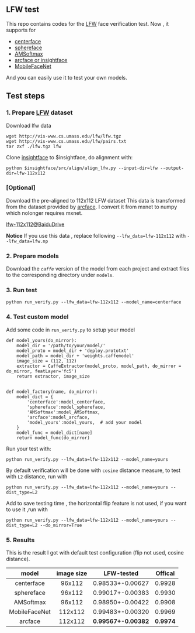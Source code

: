 ## LFW test

This repo contains codes for  the [LFW](http://vis-www.cs.umass.edu/lfw/) face verification test.
Now , it supports for 
- [centerface](https://github.com/ydwen/caffe-face)
- [sphereface](https://github.com/wy1iu/sphereface)
- [AMSoftmax](https://github.com/happynear/AMSoftmax) 
- [arcface or insightface](https://github.com/deepinsight/insightface)
- [MobileFaceNet](https://github.com/zuoqing1988/ZQCNN/wiki/Model-Zoo-for-Face-Recognition)

And you can easily use it to test your own models.

## Test steps

### 1. Prepare [LFW](http://vis-www.cs.umass.edu/lfw/)  dataset 
Download lfw data

```shell
wget http://vis-www.cs.umass.edu/lfw/lfw.tgz
wget http://vis-www.cs.umass.edu/lfw/pairs.txt
tar zxf ./lfw.tgz lfw
```

Clone  [insightface](https://github.com/deepinsight/insightface) to $insightface, do alignment with:

```shell
python $insightface/src/align/align_lfw.py --input-dir=lfw --output-dir=lfw-112x112
```

### [Optional]
Download the pre-aligned to 112x112 LFW dataset
This data is transformed from the dataset provided by [arcface](https://github.com/deepinsight/insightface). I convert it from mxnet to numpy which nolonger requires mxnet.

[lfw-112x112@BaiduDrive](https://pan.baidu.com/s/1uCOedn21j9ZDcm-7yYuhYA)

**Notice** If you use this data , replace following `--lfw_data=lfw-112x112`  with  `--lfw_data=lfw.np`

### 2. Prepare models
Download the *`caffe`*  version of the model from each project and extract files to the corresponding directory  under `models`. 

### 3. Run test

```shell
python run_verify.py --lfw_data=lfw-112x112 --model_name=centerface
```

### 4. Test custom model
Add some code in `run_verify.py` to setup your model

```
def model_yours(do_mirror):
    model_dir = '/path/to/your/model/'
    model_proto = model_dir + 'deploy.prototxt'
    model_path = model_dir + 'weights.caffemodel'
    image_size = (112, 112)
    extractor = CaffeExtractor(model_proto, model_path, do_mirror = do_mirror, featLayer='fc5')
    return extractor, image_size

        
def model_factory(name, do_mirror):
    model_dict = {
        'centerface':model_centerface, 
        'sphereface':model_sphereface, 
        'AMSoftmax':model_AMSoftmax, 
        'arcface':model_arcface,
        'model_yours':model_yours,  # add your model
    }
    model_func = model_dict[name]
    return model_func(do_mirror)
```


Run your test with:

```shell
python run_verify.py --lfw_data=lfw-112x112 --model_name=yours 
```

By default verification will be done with `cosine` distance measure, to test with `L2` distance, run with

```shell
python run_verify.py --lfw_data=lfw-112x112 --model_name=yours --dist_type=L2
```
Add to save testing time , the horizontal flip feature is not used, if you want to use it ,run with

```shell
python run_verify.py --lfw_data=lfw-112x112 --model_name=yours --dist_type=L2 --do_mirror=True
```

### 5. Results
This is the result I got with default test configuration (flip not used, cosine distance). 

|     model     | image size |      LFW-tested      |  Offical   |
| :-----------: | :--------: | :------------------: | :--------: |
|  centerface   |   96x112   |   0.98533+-0.00627   |   0.9928   |
|  sphereface   |   96x112   |   0.99017+-0.00383   |   0.9930   |
|   AMSoftmax   |   96x112   |   0.98950+-0.00422   |   0.9908   |
| MobileFaceNet |  112x112   |   0.99483+-0.00320   |   0.9969   |
|    arcface    |  112x112   | **0.99567+-0.00382** | **0.9974** |



